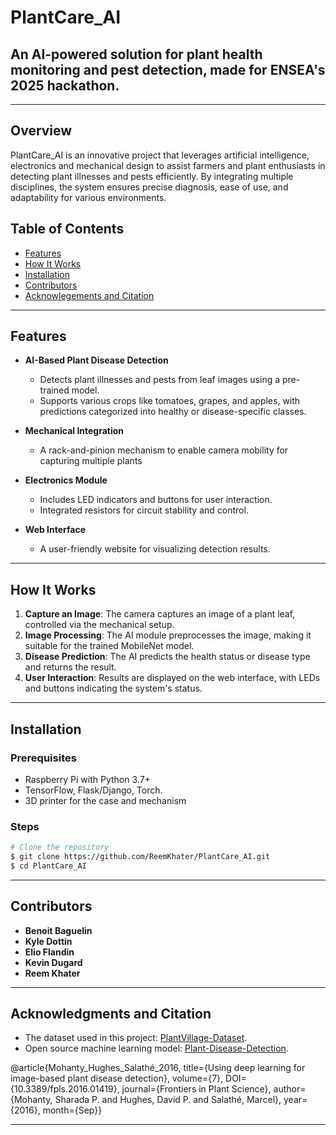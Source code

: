 # PlantCare_AI

## An AI-powered solution for plant health monitoring and pest detection, made for ENSEA's 2025 hackathon. 

--- 

## Overview
PlantCare_AI is an innovative project that leverages artificial intelligence, electronics and mechanical design to assist farmers and plant enthusiasts in detecting plant illnesses and pests efficiently. By integrating multiple disciplines, the system ensures precise diagnosis, ease of use, and adaptability for various environments.

## Table of Contents
- [Features](#features)
- [How It Works](#how-it-works)
- [Installation](#installation)
- [Contributors](#contributors)
- [Acknowlegements and Citation](#acknowlegements-and-citation)

---

## Features
- **AI-Based Plant Disease Detection**
   - Detects plant illnesses and pests from leaf images using a pre-trained model.
   - Supports various crops like tomatoes, grapes, and apples, with predictions categorized into healthy or disease-specific classes.

- **Mechanical Integration**
   - A rack-and-pinion mechanism to enable camera mobility for capturing multiple plants

- **Electronics Module**
   - Includes LED indicators and buttons for user interaction.
   - Integrated resistors for circuit stability and control.

- **Web Interface**
   - A user-friendly website for visualizing detection results.
     
---

## How It Works
1. **Capture an Image**: The camera captures an image of a plant leaf, controlled via the mechanical setup.
2. **Image Processing**: The AI module preprocesses the image, making it suitable for the trained MobileNet model.
3. **Disease Prediction**: The AI predicts the health status or disease type and returns the result.
4. **User Interaction**: Results are displayed on the web interface, with LEDs and buttons indicating the system's status.

---

## Installation
### Prerequisites
- Raspberry Pi with Python 3.7+
- TensorFlow, Flask/Django, Torch. 
- 3D printer for the case and mechanism
### Steps
```bash
# Clone the repository
$ git clone https://github.com/ReemKhater/PlantCare_AI.git
$ cd PlantCare_AI
```

---

## Contributors
- **Benoit Baguelin** 
- **Kyle Dottin** 
- **Elio Flandin** 
- **Kevin Dugard** 
- **Reem Khater**

---

## Acknowledgments and Citation
- The dataset used in this project: [PlantVillage-Dataset](https://github.com/spMohanty/PlantVillage-Dataset.git).
- Open source machine learning model: [Plant-Disease-Detection](https://github.com/NouraAlgohary/Plant-Disease-Detection.git).

@article{Mohanty_Hughes_Salathé_2016,
title={Using deep learning for image-based plant disease detection},
volume={7},
DOI={10.3389/fpls.2016.01419},
journal={Frontiers in Plant Science},
author={Mohanty, Sharada P. and Hughes, David P. and Salathé, Marcel},
year={2016},
month={Sep}} 

--- 
